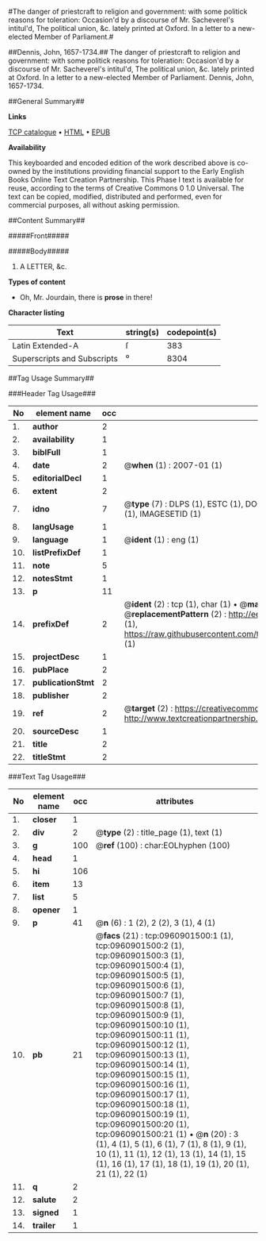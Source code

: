 #The danger of priestcraft to religion and government: with some politick reasons for toleration: Occasion'd by a discourse of Mr. Sacheverel's intitul'd, The political union, &c. lately printed at Oxford. In a letter to a new-elected Member of Parliament.#

##Dennis, John, 1657-1734.##
The danger of priestcraft to religion and government: with some politick reasons for toleration: Occasion'd by a discourse of Mr. Sacheverel's intitul'd, The political union, &c. lately printed at Oxford. In a letter to a new-elected Member of Parliament.
Dennis, John, 1657-1734.

##General Summary##

**Links**

[TCP catalogue](http://www.ota.ox.ac.uk/tcp/)  • 
[HTML](http://tei.it.ox.ac.uk/tcp/Texts-HTML/free/004/004813618.html)  • 
[EPUB](http://tei.it.ox.ac.uk/tcp/Texts-EPUB/free/004/004813618.epub)

**Availability**

This keyboarded and encoded edition of the
	       work described above is co-owned by the institutions
	       providing financial support to the Early English Books
	       Online Text Creation Partnership. This Phase I text is
	       available for reuse, according to the terms of Creative
	       Commons 0 1.0 Universal. The text can be copied,
	       modified, distributed and performed, even for
	       commercial purposes, all without asking permission.


##Content Summary##

#####Front#####

#####Body#####

1. A LETTER, &c.

**Types of content**

  * Oh, Mr. Jourdain, there is **prose** in there!

**Character listing**


|Text|string(s)|codepoint(s)|
|---|---|---|
|Latin Extended-A|ſ|383|
|Superscripts             and Subscripts|⁰|8304|

##Tag Usage Summary##

###Header Tag Usage###

|No|element name|occ|attributes|
|---|---|---|---|
|1.|__author__|2||
|2.|__availability__|1||
|3.|__biblFull__|1||
|4.|__date__|2| @__when__ (1) : 2007-01 (1)|
|5.|__editorialDecl__|1||
|6.|__extent__|2||
|7.|__idno__|7| @__type__ (7) : DLPS (1), ESTC (1), DOCNO (1), TCP (1), GALEDOCNO (1), CONTENTSET (1), IMAGESETID (1)|
|8.|__langUsage__|1||
|9.|__language__|1| @__ident__ (1) : eng (1)|
|10.|__listPrefixDef__|1||
|11.|__note__|5||
|12.|__notesStmt__|1||
|13.|__p__|11||
|14.|__prefixDef__|2| @__ident__ (2) : tcp (1), char (1)  •  @__matchPattern__ (2) : ([0-9\-]+):([0-9IVX]+) (1), (.+) (1)  •  @__replacementPattern__ (2) : http://eebo.chadwyck.com/downloadtiff?vid=$1&page=$2 (1), https://raw.githubusercontent.com/textcreationpartnership/Texts/master/tcpchars.xml#$1 (1)|
|15.|__projectDesc__|1||
|16.|__pubPlace__|2||
|17.|__publicationStmt__|2||
|18.|__publisher__|2||
|19.|__ref__|2| @__target__ (2) : https://creativecommons.org/publicdomain/zero/1.0/ (1), http://www.textcreationpartnership.org/docs/. (1)|
|20.|__sourceDesc__|1||
|21.|__title__|2||
|22.|__titleStmt__|2||


###Text Tag Usage###

|No|element name|occ|attributes|
|---|---|---|---|
|1.|__closer__|1||
|2.|__div__|2| @__type__ (2) : title_page (1), text (1)|
|3.|__g__|100| @__ref__ (100) : char:EOLhyphen (100)|
|4.|__head__|1||
|5.|__hi__|106||
|6.|__item__|13||
|7.|__list__|5||
|8.|__opener__|1||
|9.|__p__|41| @__n__ (6) : 1 (2), 2 (2), 3 (1), 4 (1)|
|10.|__pb__|21| @__facs__ (21) : tcp:0960901500:1 (1), tcp:0960901500:2 (1), tcp:0960901500:3 (1), tcp:0960901500:4 (1), tcp:0960901500:5 (1), tcp:0960901500:6 (1), tcp:0960901500:7 (1), tcp:0960901500:8 (1), tcp:0960901500:9 (1), tcp:0960901500:10 (1), tcp:0960901500:11 (1), tcp:0960901500:12 (1), tcp:0960901500:13 (1), tcp:0960901500:14 (1), tcp:0960901500:15 (1), tcp:0960901500:16 (1), tcp:0960901500:17 (1), tcp:0960901500:18 (1), tcp:0960901500:19 (1), tcp:0960901500:20 (1), tcp:0960901500:21 (1)  •  @__n__ (20) : 3 (1), 4 (1), 5 (1), 6 (1), 7 (1), 8 (1), 9 (1), 10 (1), 11 (1), 12 (1), 13 (1), 14 (1), 15 (1), 16 (1), 17 (1), 18 (1), 19 (1), 20 (1), 21 (1), 22 (1)|
|11.|__q__|2||
|12.|__salute__|2||
|13.|__signed__|1||
|14.|__trailer__|1||
